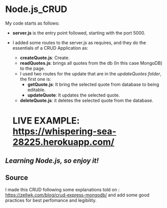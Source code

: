 # Node.js_CRUD 

My code starts as follows: 

- **server.js** is the entry point followed, starting with the port 5000.

- I added some routes to the server.js as requires, and they do the essentials of a CRUD Application as: 
  - **createQuote.js**: Create.
  - **readQuotes.js**: brings all quotes from the db (In this case MongoDB) to the page.
  - I used two routes for the update that are in the _updateQuotes folder_, the first one is: 
    - **getQuote.js**: It bring the selected quote from database to being editable.
    - **updateQuote**: It updates the selected quote.
  - **deleteQuote.js**: it deletes the selected quote from the database.  
  
  # LIVE EXAMPLE: https://whispering-sea-28225.herokuapp.com/

***Learning Node.js, so enjoy it!***
---

## Source

I made this CRUD following some explanations told on : <https://zellwk.com/blog/crud-express-mongodb/> and add some good practices for best perfomance and legibility. 


